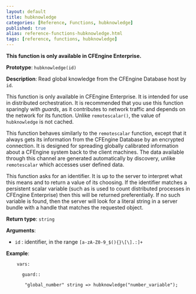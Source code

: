 ```yaml
---
layout: default
title: hubknowledge
categories: [Reference, Functions, hubknowledge]
published: true
alias: reference-functions-hubknowledge.html
tags: [reference, functions, hubknowledge]
---
```


**This function is only available in CFEngine Enterprise.**

**Prototype**: `hubknowledge(id)`

**Description**: Read global knowledge from the CFEngine Database host by 
`id`.

This function is only available in CFEngine Enterprise. It is intended for use 
in distributed orchestration. It is recommended that you use this function 
sparingly with *guards*, as it contributes to network traffic and depends on 
the network for its function. Unlike `remotescalar()`, the value of 
`hubknowledge` is not cached.

This function behaves similarly to the `remotescalar` function, except that it 
always gets its information from the CFEngine Database by an encrypted 
connection. It is designed for spreading globally calibrated information about 
a CFEngine system back to the client machines. The data available through this 
channel are generated automatically by discovery, unlike `remotescalar` which 
accesses user defined data.

This function asks for an identifier. It is up to the server to interpret what 
this means and to return a value of its choosing. If the identifier matches a 
persistent scalar variable (such as is used to count distributed processes in 
CFEngine Enterprise) then this will be returned preferentially. If no such 
variable is found, then the server will look for a literal string in a server 
bundle with a handle that matches the requested object.

**Return type**: `string`

**Arguments**:

* `id` : identifier, in the range `[a-zA-Z0-9_$(){}\[\].:]+`

**Example**:

```cf3
    vars:

      guard::

       "global_number" string => hubknowledge("number_variable");
```

